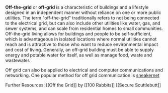**Off-the-grid** or **off-grid** is a characteristic of buildings and a lifestyle designed in an independent manner without reliance on one or more public utilities. The term "off-the-grid" traditionally refers to not being connected to the electrical grid, but can also include other utilities like water, gas, and sewer systems, and can scale from residential homes to small communities. Off-the-grid living allows for buildings and people to be self-sufficient, which is advantageous in isolated locations where normal utilities cannot reach and is attractive to those who want to reduce environmental impact and cost of living. Generally, an off-grid building must be able to supply energy and potable water for itself, as well as manage food, waste and wastewater.

Off grid can also be applied to electrical and computer communications and networking. One popular method for off grid communication is [sneakernet](sneakernet.md) 

Further Resources:
[[Off the Grid]] by [[100 Rabbits]]
[[Secure Scuttlebutt]]